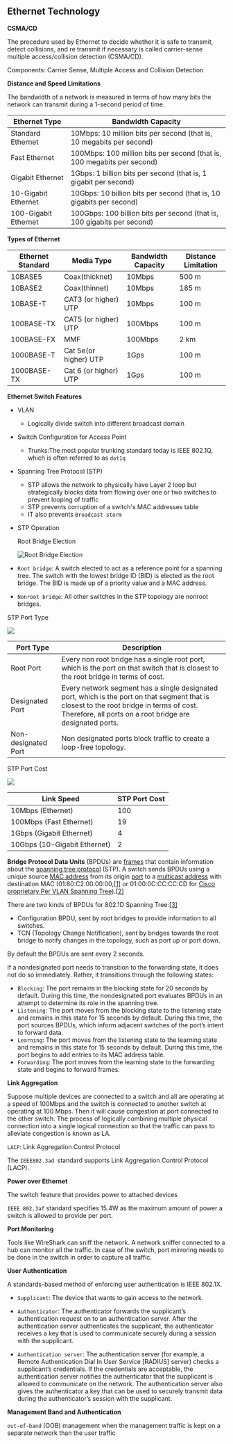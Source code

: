 ## Ethernet Technology

**CSMA/CD**

The procedure used by Ethernet to decide whether it is safe to transmit, detect collisions, and re transmit if necessary is called carrier-sense multiple access/collision detection (CSMA/CD). 

Components: Carrier Sense, Multiple Access and Collision Detection



**Distance and Speed Limitations**

The bandwidth of a network is measured in terms of how many bits the network can transmit during a 1-second period of time. 

| Ethernet Type        | Bandwidth Capacity                                           |
| -------------------- | ------------------------------------------------------------ |
| Standard Ethernet    | 10Mbps: 10 million bits per second (that is, 10 megabits per second) |
| Fast Ethernet        | 100Mbps: 100 million bits per second (that is, 100 megabits per second) |
| Gigabit Ethernet     | 1Gbps: 1 billion bits per second (that is, 1 gigabit per second) |
| 10-Gigabit Ethernet  | 10Gbps: 10 billion bits per second (that is, 10 gigabits per second) |
| 100-Gigabit Ethernet | 100Gbps: 100 billion bits per second (that is, 100 gigabits per second) |

**Types of Ethernet**

| Ethernet Standard | Media Type            | Bandwidth Capacity | Distance Limitation |
| ----------------- | --------------------- | ------------------ | ------------------- |
| 10BASE5           | Coax(thicknet)        | 10Mbps             | 500 m               |
| 10BASE2           | Coax(thinnet)         | 10Mbps             | 185 m               |
| 10BASE-T          | CAT3 (or higher) UTP  | 10Mbps             | 100 m               |
| 100BASE-TX        | CAT5 (or higher) UTP  | 100Mbps            | 100 m               |
| 100BASE-FX        | MMF                   | 100Mbps            | 2 km                |
| 1000BASE-T        | Cat 5e(or higher) UTP | 1Gps               | 100 m               |
| 1000BASE-TX       | Cat 6 (or higher) UTP | 1Gps               | 100 m               |

**Ethernet Switch Features**

- VLAN
  - Logically divide switch into different broadcast domain

- Switch Configuration for Access Point
  - Trunks:The most popular trunking standard today is IEEE 802.1Q, which is often referred
    to as `dot1q`
  
- Spanning Tree Protocol (STP)

  - STP allows the network to physically have Layer 2 loop but strategically blocks data from flowing over one or two switches to prevent looping of traffic
  - STP prevents corruption of a switch's MAC addresses table
  -  IT also prevents `Broadcast storm`

- STP Operation

  Root Bridge Election

  ![Root Bridge Election	](https://images2.imgbox.com/b6/f1/Uz3IvYXR_o.png)

- `Root bridge`: A switch elected to act as a reference point for a spanning tree.
  The switch with the lowest bridge ID (BID) is elected as the root bridge. The
  BID is made up of a priority value and a MAC address.

- `Nonroot bridge`: All other switches in the STP topology are nonroot bridges.

STP Port Type



![](https://images2.imgbox.com/c9/76/lRNnnSFE_o.png)

| Port Type           | Description                                                  |
| ------------------- | ------------------------------------------------------------ |
| Root Port           | Every non root bridge has a single root port, which is the port on that switch that is closest to the root bridge in terms of cost. |
| Designated Port     | Every network segment has a single designated port, which is the port on that segment that is closest to the root bridge in terms of cost. Therefore, all ports on a root bridge are designated ports. |
| Non-designated Port | Non designated ports block traffic to create a loop-free topology. |

STP Port Cost



![](https://images2.imgbox.com/c9/76/lRNnnSFE_o.png)



| Link Speed                   | STP Port Cost |
| ---------------------------- | ------------- |
| 10Mbps (Ethernet)            | 100           |
| 100Mbps (Fast Ethernet)      | 19            |
| 1Gbps (Gigabit Ethernet)     | 4             |
| 10Gbps (10-Gigabit Ethernet) | 2             |



**Bridge Protocol Data Units** (BPDUs) are [frames](https://en.wikipedia.org/wiki/Frame_(networking)) that contain information about the [spanning tree protocol](https://en.wikipedia.org/wiki/Spanning_tree_protocol) (STP). A switch sends BPDUs using a unique source [MAC address](https://en.wikipedia.org/wiki/MAC_address) from its origin [port](https://en.wikipedia.org/wiki/Port_(computer_networking)) to a [multicast address](https://en.wikipedia.org/wiki/Multicast_address) with destination MAC (01:80:C2:00:00:00,[[1\]](https://en.wikipedia.org/wiki/Bridge_Protocol_Data_Unit#cite_note-1) or 01:00:0C:CC:CC:CD for [Cisco proprietary Per VLAN Spanning Tree](https://en.wikipedia.org/wiki/Spanning_Tree_Protocol#Per-VLAN_Spanning_Tree_and_Per-VLAN_Spanning_Tree_Plus)).[[2\]](https://en.wikipedia.org/wiki/Bridge_Protocol_Data_Unit#cite_note-2)

There are two kinds of BPDUs for 802.1D Spanning Tree:[[3\]](https://en.wikipedia.org/wiki/Bridge_Protocol_Data_Unit#cite_note-3)

- Configuration BPDU, sent by root bridges to provide information to all switches.
- TCN (Topology Change Notification), sent by bridges towards the root bridge to notify changes in the topology, such as port up or port down.

By default the BPDUs are sent every 2 seconds.



If a nondesignated port needs to transition to the forwarding state, it does not do so
immediately. Rather, it transitions through the following states:



- `Blocking`: The port remains in the blocking state for 20 seconds by default.
  During this time, the nondesignated port evaluates BPDUs in an attempt to
  determine its role in the spanning tree.
- `Listening`: The port moves from the blocking state to the listening state and
  remains in this state for 15 seconds by default. During this time, the port
  sources BPDUs, which inform adjacent switches of the port’s intent to forward
  data.
- `Learning`: The port moves from the listening state to the learning state and
  remains in this state for 15 seconds by default. During this time, the port
  begins to add entries to its MAC address table.
- `Forwarding`: The port moves from the learning state to the forwarding state
  and begins to forward frames.

**Link Aggregation**

Suppose multiple devices are connected to a switch and all are operating at a speed of 100Mbps and the switch is  connected to another switch at operating at 100 Mbps. Then it will cause congestion at port connected to the other switch. The process of logically combining multiple physical connection into a single logical connection so that the traffic can pass to alleviate congestion is known as LA.

`LACP`: Link Aggregation Control Protocol

The `IEEE802.3ad `standard supports Link Aggregation Control Protocol (LACP).



**Power over Ethernet**

The switch feature that provides power to attached devices

`IEEE 802.3af` standard specifies 15.4W as the maximum amount of power a switch is allowed to provide per port.



**Port Monitoring**

Tools like WireShark can sniff the network. A network sniffer connected to a hub can monitor all the traffic. In case of the switch, port mirroring needs to be done in the switch in order to capture all traffic.



**User Authentication**

A standards-based method of enforcing user authentication is IEEE 802.1X.

- `Supplicant`: The device that wants to gain access to the network.
- `Authenticator`: The authenticator forwards the supplicant’s authentication request on to an authentication server. After the authentication server authenticates the supplicant, the authenticator receives a key that is used to communicate securely during a session with the supplicant.

- `Authentication server`: The authentication server (for example, a Remote Authentication Dial In User Service [RADIUS] server) checks a supplicant’s credentials. If the credentials are acceptable, the authentication server notifies the authenticator that the supplicant is allowed to communicate on the network. The authentication server also gives the authenticator a key that can be used to securely transmit data during the authenticator’s session with the supplicant.

**Management Band and Authentication**

`out-of-band` (OOB) management when the management traffic is kept on a separate network than the user traffic



